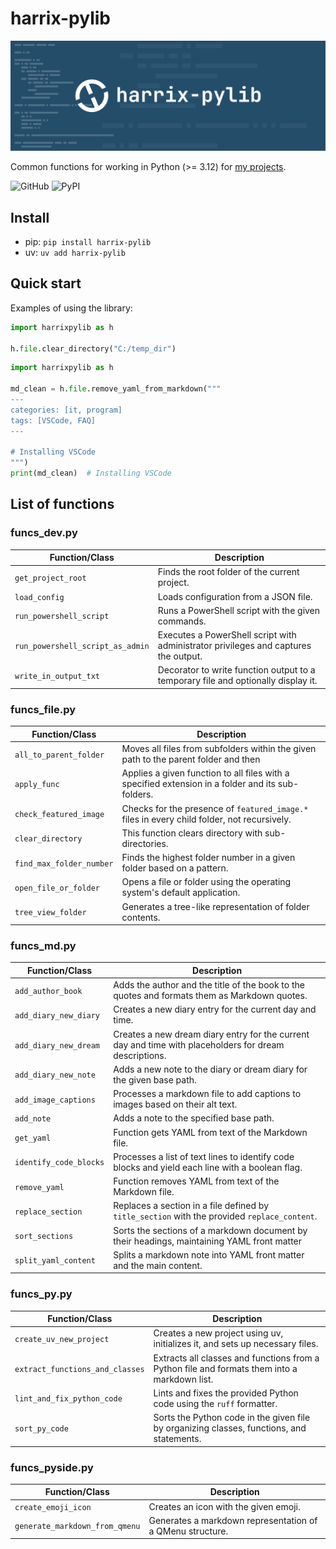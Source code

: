 # harrix-pylib

![harrix-pylib](img/featured-image.svg)

Common functions for working in Python (>= 3.12) for [my projects](https://github.com/Harrix?tab=repositories).

![GitHub](https://img.shields.io/github/license/Harrix/harrix-pylib) ![PyPI](https://img.shields.io/pypi/v/harrix-pylib)

## Install

- pip: `pip install harrix-pylib`
- uv: `uv add harrix-pylib`

## Quick start

Examples of using the library:

```py
import harrixpylib as h

h.file.clear_directory("C:/temp_dir")
```

```py
import harrixpylib as h

md_clean = h.file.remove_yaml_from_markdown("""
---
categories: [it, program]
tags: [VSCode, FAQ]
---

# Installing VSCode
""")
print(md_clean)  # Installing VSCode
```

## List of functions

### funcs_dev.py

| Function/Class | Description |
|----------------|-------------|
| `get_project_root` | Finds the root folder of the current project. |
| `load_config` | Loads configuration from a JSON file. |
| `run_powershell_script` | Runs a PowerShell script with the given commands. |
| `run_powershell_script_as_admin` | Executes a PowerShell script with administrator privileges and captures the output. |
| `write_in_output_txt` | Decorator to write function output to a temporary file and optionally display it. |

### funcs_file.py

| Function/Class | Description |
|----------------|-------------|
| `all_to_parent_folder` | Moves all files from subfolders within the given path to the parent folder and then |
| `apply_func` | Applies a given function to all files with a specified extension in a folder and its sub-folders. |
| `check_featured_image` | Checks for the presence of `featured_image.*` files in every child folder, not recursively. |
| `clear_directory` | This function clears directory with sub-directories. |
| `find_max_folder_number` | Finds the highest folder number in a given folder based on a pattern. |
| `open_file_or_folder` | Opens a file or folder using the operating system's default application. |
| `tree_view_folder` | Generates a tree-like representation of folder contents. |

### funcs_md.py

| Function/Class | Description |
|----------------|-------------|
| `add_author_book` | Adds the author and the title of the book to the quotes and formats them as Markdown quotes. |
| `add_diary_new_diary` | Creates a new diary entry for the current day and time. |
| `add_diary_new_dream` | Creates a new dream diary entry for the current day and time with placeholders for dream descriptions. |
| `add_diary_new_note` | Adds a new note to the diary or dream diary for the given base path. |
| `add_image_captions` | Processes a markdown file to add captions to images based on their alt text. |
| `add_note` | Adds a note to the specified base path. |
| `get_yaml` |     Function gets YAML from text of the Markdown file. |
| `identify_code_blocks` | Processes a list of text lines to identify code blocks and yield each line with a boolean flag. |
| `remove_yaml` |     Function removes YAML from text of the Markdown file. |
| `replace_section` | Replaces a section in a file defined by `title_section` with the provided `replace_content`. |
| `sort_sections` | Sorts the sections of a markdown document by their headings, maintaining YAML front matter |
| `split_yaml_content` | Splits a markdown note into YAML front matter and the main content. |

### funcs_py.py

| Function/Class | Description |
|----------------|-------------|
| `create_uv_new_project` | Creates a new project using uv, initializes it, and sets up necessary files. |
| `extract_functions_and_classes` | Extracts all classes and functions from a Python file and formats them into a markdown list. |
| `lint_and_fix_python_code` | Lints and fixes the provided Python code using the `ruff` formatter. |
| `sort_py_code` | Sorts the Python code in the given file by organizing classes, functions, and statements. |

### funcs_pyside.py

| Function/Class | Description |
|----------------|-------------|
| `create_emoji_icon` | Creates an icon with the given emoji. |
| `generate_markdown_from_qmenu` | Generates a markdown representation of a QMenu structure. |

